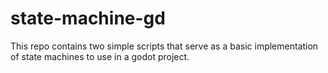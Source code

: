 # state-machine-gd
This repo contains two simple scripts that serve as a basic implementation of state machines to use in a godot project.

